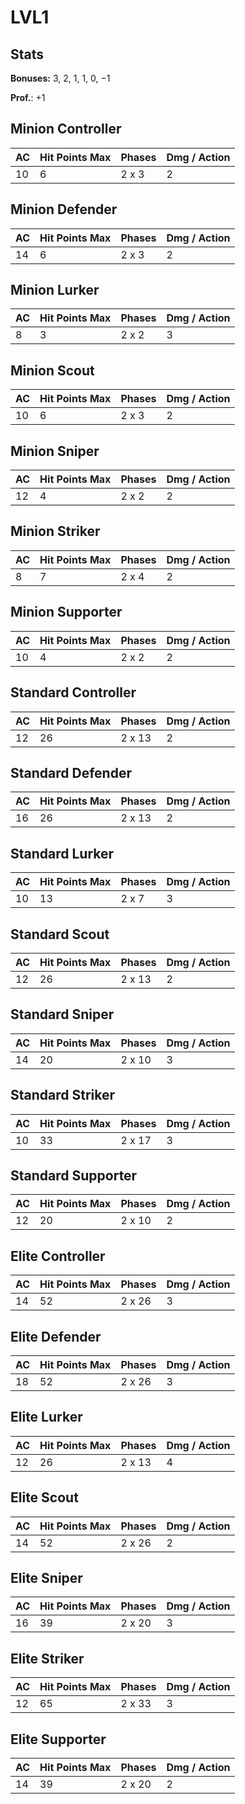 # LVL1
## Stats
**Bonuses:**
3, 2, 1, 1, 0, −1

**Prof.**: +1
## Minion Controller
| AC  | Hit Points Max | Phases | Dmg / Action |
|  --- | -------------- | ------ | ------------ |
|10|6|2 x 3|2
## Minion Defender
| AC  | Hit Points Max | Phases | Dmg / Action |
|  --- | -------------- | ------ | ------------ |
|14|6|2 x 3|2
## Minion Lurker
| AC  | Hit Points Max | Phases | Dmg / Action |
|  --- | -------------- | ------ | ------------ |
|8|3|2 x 2|3
## Minion Scout
| AC  | Hit Points Max | Phases | Dmg / Action |
|  --- | -------------- | ------ | ------------ |
|10|6|2 x 3|2
## Minion Sniper
| AC  | Hit Points Max | Phases | Dmg / Action |
|  --- | -------------- | ------ | ------------ |
|12|4|2 x 2|2
## Minion Striker
| AC  | Hit Points Max | Phases | Dmg / Action |
|  --- | -------------- | ------ | ------------ |
|8|7|2 x 4|2
## Minion Supporter
| AC  | Hit Points Max | Phases | Dmg / Action |
|  --- | -------------- | ------ | ------------ |
|10|4|2 x 2|2
## Standard Controller
| AC  | Hit Points Max | Phases | Dmg / Action |
|  --- | -------------- | ------ | ------------ |
|12|26|2 x 13|2
## Standard Defender
| AC  | Hit Points Max | Phases | Dmg / Action |
|  --- | -------------- | ------ | ------------ |
|16|26|2 x 13|2
## Standard Lurker
| AC  | Hit Points Max | Phases | Dmg / Action |
|  --- | -------------- | ------ | ------------ |
|10|13|2 x 7|3
## Standard Scout
| AC  | Hit Points Max | Phases | Dmg / Action |
|  --- | -------------- | ------ | ------------ |
|12|26|2 x 13|2
## Standard Sniper
| AC  | Hit Points Max | Phases | Dmg / Action |
|  --- | -------------- | ------ | ------------ |
|14|20|2 x 10|3
## Standard Striker
| AC  | Hit Points Max | Phases | Dmg / Action |
|  --- | -------------- | ------ | ------------ |
|10|33|2 x 17|3
## Standard Supporter
| AC  | Hit Points Max | Phases | Dmg / Action |
|  --- | -------------- | ------ | ------------ |
|12|20|2 x 10|2
## Elite Controller
| AC  | Hit Points Max | Phases | Dmg / Action |
|  --- | -------------- | ------ | ------------ |
|14|52|2 x 26|3
## Elite Defender
| AC  | Hit Points Max | Phases | Dmg / Action |
|  --- | -------------- | ------ | ------------ |
|18|52|2 x 26|3
## Elite Lurker
| AC  | Hit Points Max | Phases | Dmg / Action |
|  --- | -------------- | ------ | ------------ |
|12|26|2 x 13|4
## Elite Scout
| AC  | Hit Points Max | Phases | Dmg / Action |
|  --- | -------------- | ------ | ------------ |
|14|52|2 x 26|2
## Elite Sniper
| AC  | Hit Points Max | Phases | Dmg / Action |
|  --- | -------------- | ------ | ------------ |
|16|39|2 x 20|3
## Elite Striker
| AC  | Hit Points Max | Phases | Dmg / Action |
|  --- | -------------- | ------ | ------------ |
|12|65|2 x 33|3
## Elite Supporter
| AC  | Hit Points Max | Phases | Dmg / Action |
|  --- | -------------- | ------ | ------------ |
|14|39|2 x 20|2
